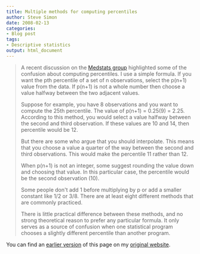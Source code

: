```yaml
---
title: Multiple methods for computing percentiles
author: Steve Simon
date: 2008-02-13
categories:
- Blog post
tags:
- Descriptive statistics
output: html_document
---
```

> A recent discussion on the [Medstats
> group](../category/InterestingWebsites.html#MeStXx) highlighted some
> of the confusion about computing percentiles. I use a simple formula.
> If you want the pth percentile of a set of n observations, select the
> p(n+1) value from the data. If p(n+1) is not a whole number then
> choose a value halfway between the two adjacent values.
>
> Suppose for example, you have 8 observations and you want to compute
> the 25th percentile. The value of p(n+1) = 0.25(9) = 2.25. According
> to this method, you would select a value halfway between the second
> and third observation. If these values are 10 and 14, then percentile
> would be 12.
>
> But there are some who argue that you should interpolate. This means
> that you choose a value a quarter of the way between the second and
> third observations. This would make the percentile 11 rather than 12.
>
> When p(n+1) is not an integer, some suggest rounding the value down
> and choosing that value. In this particular case, the percentile would
> be the second observation (10).
>
> Some people don\'t add 1 before multiplying by p or add a smaller
> constant like 1/2 or 3/8. There are at least eight different methods
> that are commonly practiced.
>
> There is little practical difference between these methods, and no
> strong theoretical reason to prefer any particular formula. It only
> serves as a source of confusion when one statistical program chooses a
> slightly different percentile than another program.

You can find an [earlier version][sim1] of this page on my [original website][sim2].

[sim1]: http://www.pmean.com/08/ComputingPercentiles.html
[sim2]: http://www.pmean.com/original_site.html
